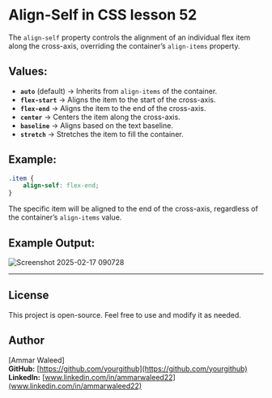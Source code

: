 # Align-Self in CSS lesson 52

The `align-self` property controls the alignment of an individual flex item along the cross-axis, overriding the container’s `align-items` property.

## Values:
- **`auto`** (default) → Inherits from `align-items` of the container.
- **`flex-start`** → Aligns the item to the start of the cross-axis.
- **`flex-end`** → Aligns the item to the end of the cross-axis.
- **`center`** → Centers the item along the cross-axis.
- **`baseline`** → Aligns based on the text baseline.
- **`stretch`** → Stretches the item to fill the container.

## Example:
```css
.item {
    align-self: flex-end;
}
```
The specific item will be aligned to the end of the cross-axis, regardless of the container’s `align-items` value.

## Example Output:
![Screenshot 2025-02-17 090728](https://github.com/user-attachments/assets/de79245b-cb75-4fe7-b2e9-ef28f5f5fe94)

---

## License
This project is open-source. Feel free to use and modify it as needed.

## Author
[Ammar Waleed]  
**GitHub:** [https://github.com/yourgithub](https://github.com/yourgithub)  
**LinkedIn:** [www.linkedin.com/in/ammarwaleed22](www.linkedin.com/in/ammarwaleed22)

